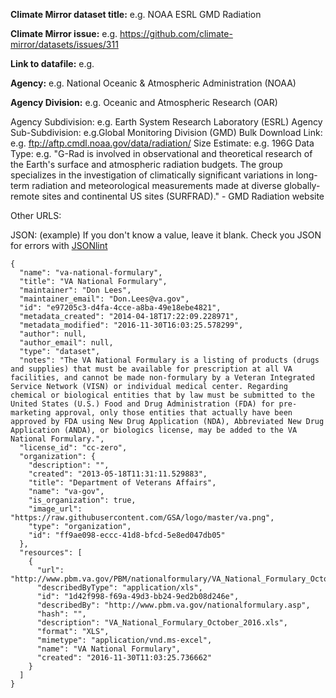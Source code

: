 **Climate Mirror dataset title:** e.g. NOAA ESRL GMD Radiation

**Climate Mirror issue:** e.g. https://github.com/climate-mirror/datasets/issues/311

**Link to datafile:** e.g. 

**Agency:** e.g. National Oceanic & Atmospheric Administration (NOAA)

**Agency Division:** e.g. Oceanic and Atmospheric Research (OAR)

Agency Subdivision: e.g. Earth System Research Laboratory (ESRL)
Agency Sub-Subdivision: e.g.Global Monitoring Division (GMD)
Bulk Download Link: e.g. ftp://aftp.cmdl.noaa.gov/data/radiation/
Size Estimate: e.g. 196G
Data Type: e.g. "G-Rad is involved in observational and theoretical research of the Earth's surface and atmospheric radiation budgets. The group specializes in the investigation of climatically significant variations in long-term radiation and meteorological measurements made at diverse globally-remote sites and continental US sites (SURFRAD)." - GMD Radiation website

Other URLS:

JSON:
(example)
If you don't know a value, leave it blank. Check you JSON for errors with [JSONlint](http://jsonlint.com/)
```
{
  "name": "va-national-formulary",
  "title": "VA National Formulary",
  "maintainer": "Don Lees",
  "maintainer_email": "Don.Lees@va.gov",
  "id": "e97205c3-d4fa-4cce-a8ba-49e18ebe4821",
  "metadata_created": "2014-04-18T17:22:09.228971",
  "metadata_modified": "2016-11-30T16:03:25.578299",
  "author": null,
  "author_email": null,
  "type": "dataset",
  "notes": "The VA National Formulary is a listing of products (drugs and supplies) that must be available for prescription at all VA facilities, and cannot be made non-formulary by a Veteran Integrated Service Network (VISN) or individual medical center. Regarding chemical or biological entities that by law must be submitted to the United States (U.S.) Food and Drug Administration (FDA) for pre-marketing approval, only those entities that actually have been approved by FDA using New Drug Application (NDA), Abbreviated New Drug Application (ANDA), or biologics license, may be added to the VA National Formulary.",
  "license_id": "cc-zero",
  "organization": {
    "description": "",
    "created": "2013-05-18T11:31:11.529883",
    "title": "Department of Veterans Affairs",
    "name": "va-gov",
    "is_organization": true,
    "image_url": "https://raw.githubusercontent.com/GSA/logo/master/va.png",
    "type": "organization",
    "id": "ff9ae098-eccc-41d8-bfcd-5e8ed047db05"
  },
  "resources": [
    {
      "url": "http://www.pbm.va.gov/PBM/nationalformulary/VA_National_Formulary_October_2016.xls",
      "describedByType": "application/xls",
      "id": "1d42f998-f69a-49d3-bb24-9ed2b08d246e",
      "describedBy": "http://www.pbm.va.gov/nationalformulary.asp",
      "hash": "",
      "description": "VA_National_Formulary_October_2016.xls",
      "format": "XLS",
      "mimetype": "application/vnd.ms-excel",
      "name": "VA National Formulary",
      "created": "2016-11-30T11:03:25.736662"
    }
  ]
}
```
